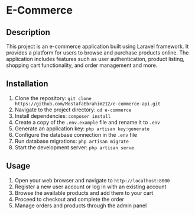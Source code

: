# E-Commerce

## Description

This project is an e-commerce application built using Laravel framework. It provides a platform for users to browse and purchase products online. The application includes features such as user authentication, product listing, shopping cart functionality, and order management and more.

## Installation

1. Clone the repository: `git clone https://github.com/MostafaEbrahim212/e-commerce-api.git`
2. Navigate to the project directory: `cd e-commerce`
3. Install dependencies: `composer install`
4. Create a copy of the `.env.example` file and rename it to `.env`
5. Generate an application key: `php artisan key:generate`
6. Configure the database connection in the `.env` file
7. Run database migrations: `php artisan migrate`
8. Start the development server: `php artisan serve`

## Usage

1. Open your web browser and navigate to `http://localhost:8000`
2. Register a new user account or log in with an existing account
3. Browse the available products and add them to your cart
4. Proceed to checkout and complete the order
5. Manage orders and products through the admin panel
